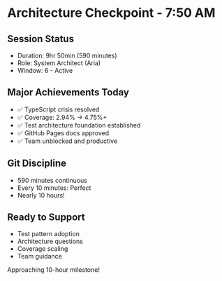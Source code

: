 # Architecture Checkpoint - 7:50 AM

## Session Status
- Duration: 9hr 50min (590 minutes)
- Role: System Architect (Aria)
- Window: 6 - Active

## Major Achievements Today
- ✅ TypeScript crisis resolved
- ✅ Coverage: 2.94% → 4.75%+ 
- ✅ Test architecture foundation established
- ✅ GitHub Pages docs approved
- ✅ Team unblocked and productive

## Git Discipline
- 590 minutes continuous
- Every 10 minutes: Perfect
- Nearly 10 hours!

## Ready to Support
- Test pattern adoption
- Architecture questions
- Coverage scaling
- Team guidance

Approaching 10-hour milestone!